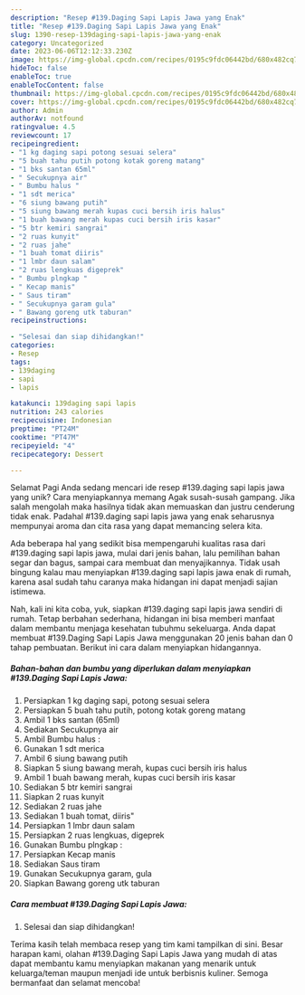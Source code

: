 ```yaml
---
description: "Resep #139.Daging Sapi Lapis Jawa yang Enak"
title: "Resep #139.Daging Sapi Lapis Jawa yang Enak"
slug: 1390-resep-139daging-sapi-lapis-jawa-yang-enak
category: Uncategorized
date: 2023-06-06T12:12:33.230Z
image: https://img-global.cpcdn.com/recipes/0195c9fdc06442bd/680x482cq70/139daging-sapi-lapis-jawa-foto-resep-utama.jpg
hideToc: false
enableToc: true
enableTocContent: false
thumbnail: https://img-global.cpcdn.com/recipes/0195c9fdc06442bd/680x482cq70/139daging-sapi-lapis-jawa-foto-resep-utama.jpg
cover: https://img-global.cpcdn.com/recipes/0195c9fdc06442bd/680x482cq70/139daging-sapi-lapis-jawa-foto-resep-utama.jpg
author: Admin
authorAv: notfound
ratingvalue: 4.5
reviewcount: 17
recipeingredient:
- "1 kg daging sapi potong sesuai selera"
- "5 buah tahu putih potong kotak goreng matang"
- "1 bks santan 65ml"
- " Secukupnya air"
- " Bumbu halus "
- "1 sdt merica"
- "6 siung bawang putih"
- "5 siung bawang merah kupas cuci bersih iris halus"
- "1 buah bawang merah kupas cuci bersih iris kasar"
- "5 btr kemiri sangrai"
- "2 ruas kunyit"
- "2 ruas jahe"
- "1 buah tomat diiris"
- "1 lmbr daun salam"
- "2 ruas lengkuas digeprek"
- " Bumbu plngkap "
- " Kecap manis"
- " Saus tiram"
- " Secukupnya garam gula"
- " Bawang goreng utk taburan"
recipeinstructions:

- "Selesai dan siap dihidangkan!"
categories:
- Resep
tags:
- 139daging
- sapi
- lapis

katakunci: 139daging sapi lapis 
nutrition: 243 calories
recipecuisine: Indonesian
preptime: "PT24M"
cooktime: "PT47M"
recipeyield: "4"
recipecategory: Dessert

---
```



Selamat Pagi Anda sedang mencari ide resep #139.daging sapi lapis jawa yang unik? Cara menyiapkannya memang Agak susah-susah gampang. Jika salah mengolah maka hasilnya tidak akan memuaskan dan justru cenderung tidak enak. Padahal #139.daging sapi lapis jawa yang enak seharusnya mempunyai aroma dan cita rasa yang dapat memancing selera kita.


Ada beberapa hal yang sedikit bisa mempengaruhi kualitas rasa dari #139.daging sapi lapis jawa, mulai dari jenis bahan, lalu pemilihan bahan segar dan bagus, sampai cara membuat dan menyajikannya. Tidak usah bingung kalau mau menyiapkan #139.daging sapi lapis jawa enak di rumah, karena asal sudah tahu caranya maka hidangan ini dapat menjadi sajian istimewa.




Nah, kali ini kita coba, yuk, siapkan #139.daging sapi lapis jawa sendiri di rumah. Tetap berbahan sederhana, hidangan ini bisa memberi manfaat dalam membantu menjaga kesehatan tubuhmu sekeluarga. Anda dapat membuat #139.Daging Sapi Lapis Jawa menggunakan 20 jenis bahan dan 0 tahap pembuatan. Berikut ini cara dalam menyiapkan hidangannya.

<!--inarticleads1-->

##### Bahan-bahan dan bumbu yang diperlukan dalam menyiapkan #139.Daging Sapi Lapis Jawa:

1. Persiapkan 1 kg daging sapi, potong sesuai selera
1. Persiapkan 5 buah tahu putih, potong kotak goreng matang
1. Ambil 1 bks santan (65ml)
1. Sediakan  Secukupnya air
1. Ambil  Bumbu halus :
1. Gunakan 1 sdt merica
1. Ambil 6 siung bawang putih
1. Siapkan 5 siung bawang merah, kupas cuci bersih iris halus
1. Ambil 1 buah bawang merah, kupas cuci bersih iris kasar
1. Sediakan 5 btr kemiri sangrai
1. Siapkan 2 ruas kunyit
1. Sediakan 2 ruas jahe
1. Sediakan 1 buah tomat, diiris&#34;
1. Persiapkan 1 lmbr daun salam
1. Persiapkan 2 ruas lengkuas, digeprek
1. Gunakan  Bumbu plngkap :
1. Persiapkan  Kecap manis
1. Sediakan  Saus tiram
1. Gunakan  Secukupnya garam, gula
1. Siapkan  Bawang goreng utk taburan




<!--inarticleads2-->

##### Cara membuat #139.Daging Sapi Lapis Jawa:


1. Selesai dan siap dihidangkan!



Terima kasih telah membaca resep yang tim kami tampilkan di sini. Besar harapan kami, olahan #139.Daging Sapi Lapis Jawa yang mudah di atas dapat membantu kamu menyiapkan makanan yang menarik untuk keluarga/teman maupun menjadi ide untuk berbisnis kuliner. Semoga bermanfaat dan selamat mencoba!

